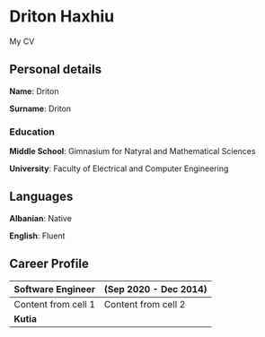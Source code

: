 # Driton Haxhiu
My CV

## Personal details
**Name**: Driton

**Surname**: Driton

### Education
**Middle School**: Gimnasium for Natyral and Mathematical Sciences

**University**: Faculty of Electrical and Computer Engineering

## Languages
**Albanian**: Native

**English**: Fluent

## Career Profile
Software Engineer | (Sep 2020 - Dec 2014) 
------------ | -------------
Content from cell 1 | Content from cell 2
 | **Kutia**
